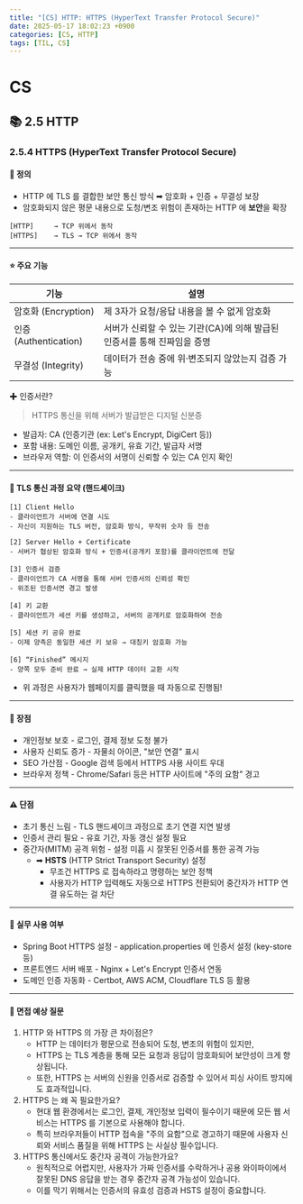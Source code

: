 ```yaml
---
title: "[CS] HTTP: HTTPS (HyperText Transfer Protocol Secure)"
date: 2025-05-17 18:02:23 +0900
categories: [CS, HTTP]
tags: [TIL, CS]
---
```

# CS
## 📚 2.5 HTTP

### 2.5.4 HTTPS (HyperText Transfer Protocol Secure)

#### 📘 정의
- HTTP 에 TLS 를 결합한 보안 통신 방식 ➡︎ 암호화 + 인증 + 무결성 보장
- 암호화되지 않은 평문 내용으로 도청/변조 위험이 존재하는 HTTP 에 **보안**을 확장

```plaintext
[HTTP]     → TCP 위에서 동작
[HTTPS]    → TLS → TCP 위에서 동작
```
---
#### ⭐️ 주요 기능

| 기능                  | 설명                                 |
|---------------------|------------------------------------|
| 암호화 (Encryption)    | 제 3자가 요청/응답 내용을 볼 수 없게 암호화         |
| 인증 (Authentication) | 서버가 신뢰할 수 있는 기관(CA)에 의해 발급된 인증서를 통해 진짜임을 증명 |
| 무결성 (Integrity)     | 데이터가 전송 중에 위·변조되지 않았는지 검증 가능       |

✚ 인증서란?
> HTTPS 통신을 위해 서버가 발급받은 디지털 신분증

- 발급자: CA (인증기관 (ex: Let's Encrypt, DigiCert 등))
- 포함 내용: 도메인 이름, 공개키, 유효 기간, 발급자 서명
- 브라우저 역할: 이 인증서의 서명이 신뢰할 수 있는 CA 인지 확인

---

#### 📌 TLS 통신 과정 요약 (핸드셰이크)
```plaintext
[1] Client Hello
- 클라이언트가 서버에 연결 시도
- 자신이 지원하는 TLS 버전, 암호화 방식, 무작위 숫자 등 전송

[2] Server Hello + Certificate
- 서버가 협상된 암호화 방식 + 인증서(공개키 포함)를 클라이언트에 전달

[3] 인증서 검증
- 클라이언트가 CA 서명을 통해 서버 인증서의 신뢰성 확인
- 위조된 인증서면 경고 발생

[4] 키 교환
- 클라이언트가 세션 키를 생성하고, 서버의 공개키로 암호화하여 전송

[5] 세션 키 공유 완료
- 이제 양측은 동일한 세션 키 보유 → 대칭키 암호화 가능

[6] “Finished” 메시지
- 양쪽 모두 준비 완료 → 실제 HTTP 데이터 교환 시작
```
- 위 과정은 사용자가 웹페이지를 클릭했을 때 자동으로 진행됨!

---

#### 🎯 장점
- 개인정보 보호 - 로그인, 결제 정보 도청 불가
- 사용자 신뢰도 증가 - 자물쇠 아이콘, "보안 연결" 표시
- SEO 가산점 - Google 검색 등에서 HTTPS 사용 사이트 우대
- 브라우저 정책 - Chrome/Safari 등은 HTTP 사이트에 "주의 요함" 경고

---

#### ⚠️ 단점
- 초기 통신 느림 - TLS 핸드셰이크 과정으로 초기 연결 지연 발생
- 인증서 관리 필요 - 유효 기간, 자동 갱신 설정 필요
- 중간자(MITM) 공격 위험 - 설정 미흡 시 잘못된 인증서를 통한 공격 가능
  - ➡︎ **HSTS** (HTTP Strict Transport Security) 설정 
    - 무조건 HTTPS 로 접속하라고 명령하는 보안 정책
    - 사용자가 HTTP 입력해도 자동으로 HTTPS 전환되어 중간자가 HTTP 연결 유도하는 걸 차단

---

#### 🏢 실무 사용 여부
- Spring Boot HTTPS 설정 - application.properties 에 인증서 설정 (key-store 등)
- 프론트엔드 서버 배포 - Nginx + Let's Encrypt 인증서 연동
- 도메인 인증 자동화 - Certbot, AWS ACM, Cloudflare TLS 등 활용

---

#### 🎤 면접 예상 질문
1. HTTP 와 HTTPS 의 가장 큰 차이점은?
   - HTTP 는 데이터가 평문으로 전송되어 도청, 변조의 위험이 있지만,
   - HTTPS 는 TLS 계층을 통해 모든 요청과 응답이 암호화되어 보안성이 크게 향상됩니다.
   - 또한, HTTPS 는 서버의 신원을 인증서로 검증할 수 있어서 피싱 사이트 방지에도 효과적입니다.
2. HTTPS 는 왜 꼭 필요한가요?
   - 현대 웹 환경에서는 로그인, 결제, 개인정보 입력이 필수이기 때문에 모든 웹 서비스는 HTTPS 를 기본으로 사용해야 합니다.
   - 특히 브라우저들이 HTTP 접속을 "주의 요함"으로 경고하기 때문에 사용자 신뢰와 서비스 품질을 위해 HTTPS 는 사실상 필수입니다.
3. HTTPS 통신에서도 중간자 공격이 가능한가요?
   - 원칙적으로 어렵지만, 사용자가 가짜 인증서를 수락하거나 공용 와이파이에서 잘못된 DNS 응답을 받는 경우 중간자 공격 가능성이 있습니다.
   - 이를 막기 위해서는 인증서의 유효성 검증과 HSTS 설정이 중요합니다.

